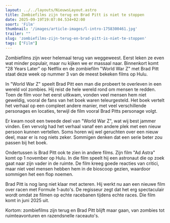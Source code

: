 ```yaml
---
layout: ../../layouts/NieuwsLayout.astro
title: Zombiefilms zijn terug en Brad Pitt is niet te stoppen
date: 2025-09-19T19:07:04.534+02:00
soort: 'Film'
thumbnail: '/images/article-images/l-intro-1758300461.jpg'
trailer: ""
slug: 'zombiefilms-zijn-terug-en-brad-pitt-is-niet-te-stoppen'
tags: ["Film"]
---
```


Zombiefilms zijn weer helemaal terug van weggeweest. Eerst leken ze even wat
minder populair, maar nu kijken we er massaal naar. Binnenkort komt "28 Years
Later" op Netflix en de zombiefilm "World War Z" met Brad Pitt staat deze week
op nummer 3 van de meest bekeken films op Hulu.

In "World War Z" speelt Brad Pitt een man die probeert te overleven in een
wereld vol zombies. Hij reist de hele wereld rond om mensen te redden. Toen de
film voor het eerst uitkwam, vonden veel mensen hem niet geweldig, vooral de
fans van het boek waren teleurgesteld. Het boek vertelt het verhaal op een
compleet andere manier, met veel verschillende personages en locaties, terwijl
de film vooral Brad Pitts personage volgt.

Er kwam nooit een tweede deel van "World War Z", wat wij best jammer vinden. Een
vervolg had het verhaal vanaf een andere plek met een nieuw persoon kunnen
vertellen. Soms horen wij wel geruchten over een nieuw deel, maar er is nog
niets zeker. Sommigen denken dat een serie beter zou passen bij het boek.

Ondertussen is Brad Pitt ook te zien in andere films. Zijn film "Ad Astra" komt
op 1 november op Hulu. In die film speelt hij een astronaut die op zoek gaat
naar zijn vader in de ruimte. De film kreeg goede reacties van critici, maar
niet veel mensen hebben hem in de bioscoop gezien, waardoor sommigen het een
flop noemen.

Brad Pitt is nog lang niet klaar met acteren. Hij werkt nu aan een nieuwe film
over racen met Formule 1-auto's. De regisseur zegt dat het erg spectaculair
wordt omdat ze filmen op echte racebanen tijdens echte races. Die film komt in
juni 2025 uit.

Kortom: zombiefilms zijn terug en Brad Pitt blijft maar gaan, van zombies tot
ruimteavonturen en razendsnelle raceauto's.